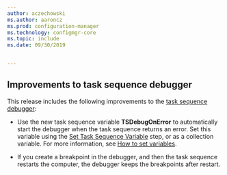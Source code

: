 ```yaml
---
author: aczechowski
ms.author: aaroncz
ms.prod: configuration-manager
ms.technology: configmgr-core
ms.topic: include
ms.date: 09/30/2019


---
```


## <a name="bkmk_tsdebug"></a> Improvements to task sequence debugger

This release includes the following improvements to the [task sequence debugger](../../../../../osd/deploy-use/debug-task-sequence.md):

- Use the new task sequence variable **TSDebugOnError** to automatically start the debugger when the task sequence returns an error. Set this variable using the [Set Task Sequence Variable](../../../../../osd/understand/task-sequence-steps.md#BKMK_SetTaskSequenceVariable) step, or as a collection variable.<!-- 5012536 --> For more information, see [How to set variables](../../../../../osd/understand/using-task-sequence-variables.md#bkmk_set).

- If you create a breakpoint in the debugger, and then the task sequence restarts the computer, the debugger keeps the breakpoints after restart.<!-- 5012509 -->
